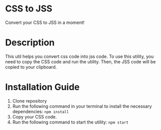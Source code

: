 
# CSS to JSS

Convert your CSS to JSS in a moment!

# Description
This util helps you convert css code into jss code. 
To use this utility, you need to copy the CSS code and run the utility. Then, the JSS code will be copied to your clipboard.

# Installation Guide

1. Clone repository
2. Run the following command in your terminal to install the necessary dependencies: `npm install`
3. Copy your CSS code.
4. Run the following command to start the utility: `npm start`